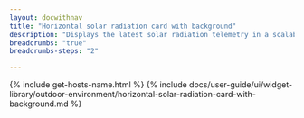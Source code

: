 ```yaml
---
layout: docwithnav
title: "Horizontal solar radiation card with background"
description: "Displays the latest solar radiation telemetry in a scalable horizontal layout with the background image."
breadcrumbs: "true"
breadcrumbs-steps: "2"

---
```

{% include get-hosts-name.html %}
{% include docs/user-guide/ui/widget-library/outdoor-environment/horizontal-solar-radiation-card-with-background.md %}
